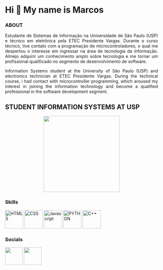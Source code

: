 Hi 👋 My name is Marcos
==========================
### ABOUT
<p align = "justify">Estudante de Sistemas de Informação na Universidade de São Paulo (USP) e técnico em eletrônica pela ETEC Presidente Vargas. Durante o curso técnico, tive contato com a programação de microcontroladores, o qual me despertou o interesse em ingressar na área de tecnologia da informação. Almejo adquirir um conhecimento amplo sobre tecnologia e me tornar um profissional qualificado no segmento de desenvolvimento de software.</p>

<p align = "justify">Information Systems student at the University of São Paulo (USP) and electronics technician at ETEC Presidente Vargas. During the technical course, i had contact with microcontroller programming, which aroused my interest in joining the information technology and become a qualified professional in the software development segment.</p>

STUDENT INFORMATION SYSTEMS AT USP
-----------------------------

<p align = "center">
<img src="https://i.pinimg.com/originals/37/1d/1b/371d1bd86f60c06af7a19c0ddc5a1288.png" height = "250" width = "250" margin-bottom = "0"> 
</p>


### Skills

<p align="left">
<a href="https://developer.mozilla.org/en-US/docs/Glossary/HTML5" target="_blank" rel="noreferrer"><img src="https://raw.githubusercontent.com/danielcranney/readme-generator/main/public/icons/skills/html5-colored.svg" width="60" height="60" alt="HTML5" /></a>
<a href="https://developer.mozilla.org/en-US/docs/Glossary/CSS" target="_blank" rel="noreferrer"><img src="https://raw.githubusercontent.com/danielcranney/readme-generator/main/public/icons/skills/css3-colored.svg" width="60" height="60" alt="CSS" /></a>
  <a href="https://developer.mozilla.org/en-US/docs/Web/JavaScript" target="_blank" rel="noreferrer"><img src="https://raw.githubusercontent.com/danielcranney/readme-generator/main/public/icons/skills/javascript-colored.svg" width="60" height="60" alt="Javascript" /></a>
<a href="https://developer.mozilla.org/en-US/docs/Glossary/Python" target="_blank" rel="noreferrer"><img src="https://raw.githubusercontent.com/danielcranney/readme-generator/main/public/icons/skills/python-colored.svg" width="60" height="60" alt="PYTHON" /></a>
  <a href="https://docs.microsoft.com/en-us/cpp/?view=msvc-170" target="_blank" rel="noreferrer"><img src="https://raw.githubusercontent.com/danielcranney/readme-generator/main/public/icons/skills/cplusplus-colored.svg" width="60" height="60" alt="C++" /></a>

</p>

### Socials

<p align="left">
<a href="#" target="_blank" rel="noreferrer"><img src="https://raw.githubusercontent.com/danielcranney/readme-generator/main/public/icons/socials/discord.svg" width="58" height="58" /></a> <a href="https://www.linkedin.com/in/marcos-medeiros-250575210" target="_blank" rel="noreferrer"><img src="https://raw.githubusercontent.com/danielcranney/readme-generator/main/public/icons/socials/linkedin.svg" width="58" height="58" /></a> 
</p>
